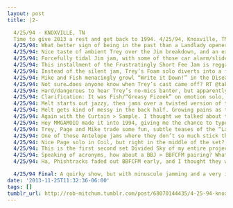 ```yaml
---
layout: post
title: |2-

  4/25/94 - KNOXVILLE, TN
  Time to give 2013 a rest and get back to 1994. 4/25/94, Knoxville, TN, Civic Auditorium. http://www.phishtracks.com/shows/1994-04-25 …
  4/25/94: What better sign of being in the past than a Landlady opener - the first since July 93 and the first GCH-less version of 94.
  4/25/94: Nice taste of ambient Trey over the Jim breakdown, and an extra, embarrassing “woahhhh” from somebody when they come back.
  4/25/94: Forcefully tidal Jim jam, with some of those car alarm/slide whistle Trey loops layered into his note flurry.
  4/25/94: This installment of the Frustratingly Short Fee Jam is reggae-tinged, and it sets up a pretty rad, true segue into Foam.
  4/25/94: Instead of the silent jam, Trey’s Foam solo diverts into a four-way weird noise competition, similar to an Antelope intro.
  4/25/94: Mike and Fish menacingly growl “Write it Down!” in the Disease intro, no explanation. Lots of little oddities in this show.
  4/25/94: Not sure…does anyone know when Trey’s cast came off? RT @takesunset: @phishcrit is that one of the “broken ankle” shows?
  4/25/94: Hard/dangerous to hear Trey’s no-mics banter, but apparently someone is doing an “emotion solo” during Dog-Faced Boy.
  4/25/94: Clarification: It was Fish/“Greasy Fizeek” on emotion solo, of course.
  4/25/94: Melt starts out jazzy, then jams over a twisted version of the “Under Pressure” riff (turns on @bizarchive signal).
  4/25/94: Melt gets kind of messy in the back half. Growing pains as they experiment with a new approach to the jam?
  4/25/94: Again with the Curtain > Sample. I thought we talked about this, guys.
  4/25/94: Hey MMGAMOIO made it into 1994, giving me the chance to type out my favorite Phish acronym.
  4/25/94: Trey, Page and Mike trade some fun, subtle teases of the “Layla” riff in the Antelope intro, keeps going into the 2nd segment.
  4/25/94: One of those Antelope jams where they don’t so much stick the landing as shatter both femurs upon impact.
  4/25/94: Nice Page solo in Coil, but right in the middle of the set? Then Divided Sky, to continue the setlist shuffle.
  4/25/94: This is the first second set Divided Sky of my entire project, by the way.
  4/25/94: Speaking of acronyms, how about a BBJ > BBFCFM pairing? What a strange grab-bag of a setlist.
  4/25/94: Ha, Phishtracks faded out BBFCFM early, and I thought they were doing Amazing Grace during the BBFCFM pause. Good idea!

  4/25/94 Final: A quirky show, but with minuscule jamming and a very illogical setlist. Sixth show in six nights — take a break, Phish.
date: '2013-11-25T11:32:36-06:00'
tags: []
tumblr_url: http://rob-mitchum.tumblr.com/post/68070144435/4-25-94-knoxville-tn-time-to-give-2013-a-rest
---
```

